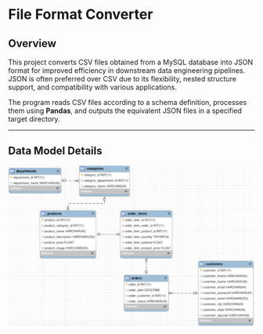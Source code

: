 # File Format Converter
## Overview
This project converts CSV files obtained from a MySQL database into JSON format for improved efficiency in downstream data engineering pipelines. JSON is often preferred over CSV due to its flexibility, nested structure support, and compatibility with various applications.

The program reads CSV files according to a schema definition, processes them using **Pandas**, and outputs the equivalent JSON files in a specified target directory.

---

## Data Model Details
![Data Model](https://github.com/israel-dotdata/File-format-converter/blob/main/images/2023-05-26_09-51-15-b44475f68043ebe48cc1f14ef90afdb8.png)
